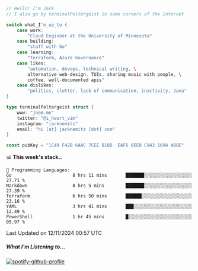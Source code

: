 ```go
// Hello! I'm Jack
// I also go by terminalPoltergeist in some corners of the internet

switch what_I'm_up_to {
    case work:
        "Cloud Engineer at the University of Minnesota"
    case building:
        "stuff with Go"
    case learning:
        "Terraform, Azure Governance"
    case likes:
        "automation, devops, technical writing, \
        alternative web-design, TUIs, sharing music with people, \
        coffee, well-documented apis"
    case dislikes:
        "politics, clutter, lack of communication, inactivity, Java"
}

type terminalPoltergeist struct {
    www: "jnem.me"
    twitter: "@i_heart_vim"
    instagram: "jacknemitz"
    email: "hi [at] jacknemitz [dot] com"
}

const pubKey = "1C49 F42B 6AAC 7CEE B18D  EAF6 0EEB C943 1694 A88E"
```

<!--START_SECTION:waka-->
📊 **This week's stack..** 

```text
💬 Programming Languages: 
Go                       8 hrs 11 mins       ███████░░░░░░░░░░░░░░░░░░   27.71 % 
Markdown                 8 hrs 5 mins        ███████░░░░░░░░░░░░░░░░░░   27.39 % 
Terraform                6 hrs 50 mins       ██████░░░░░░░░░░░░░░░░░░░   23.16 % 
YAML                     3 hrs 41 mins       ███░░░░░░░░░░░░░░░░░░░░░░   12.49 % 
PowerShell               1 hr 45 mins        █░░░░░░░░░░░░░░░░░░░░░░░░   05.97 % 
```


 Last Updated on 12/11/2024 00:57 UTC
<!--END_SECTION:waka-->

##### What I'm Listening to...

[![spotify-github-profile](https://jnem.me/listening-item?maxAge=2592000)](https://jnem.me/listening)
